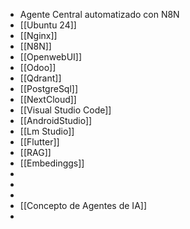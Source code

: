 - Agente Central automatizado con N8N
- [[Ubuntu 24]]
- [[Nginx]]
- [[N8N]]
- [[OpenwebUI]]
- [[Odoo]]
- [[Qdrant]]
- [[PostgreSql]]
- [[NextCloud]]
- [[Visual Studio Code]]
- [[AndroidStudio]]
- [[Lm Studio]]
- [[Flutter]]
- [[RAG]]
- [[Embedinggs]]
-
-
-
- [[Concepto de Agentes de IA]]
-